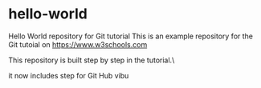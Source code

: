 # hello-world
Hello World repository for Git tutorial
This is an example repository for the Git tutoial on https://www.w3schools.com

This repository is built step by step in the tutorial.\

it now includes step for Git Hub
vibu
